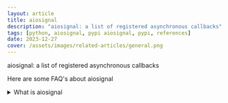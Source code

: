 ```yaml
---
layout: article
title: aiosignal
description: "aiosignal: a list of registered asynchronous callbacks"
tags: [python, aiosignal, pypi aiosignal, pypi, references]
date: 2023-12-27
cover: /assets/images/related-articles/general.png
---
```


aiosignal: a list of registered asynchronous callbacks

Here are some FAQ's about aiosignal
<details>
<summary>What is aiosignal</summary>
aiosignal: a list of registered asynchronous callbacks
</details>
